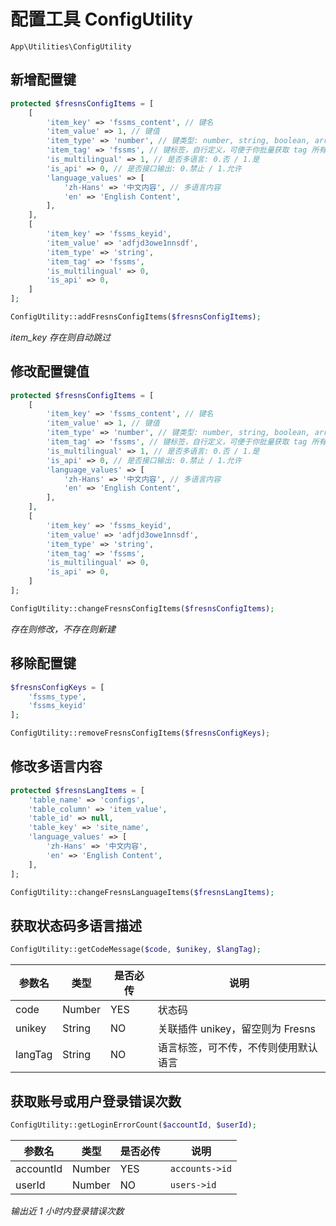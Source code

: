 # 配置工具 ConfigUtility

`App\Utilities\ConfigUtility`

## 新增配置键

```php
protected $fresnsConfigItems = [
    [
        'item_key' => 'fssms_content', // 键名
        'item_value' => 1, // 键值
        'item_type' => 'number', // 键类型: number, string, boolean, array, object, file, plugin, plugins
        'item_tag' => 'fssms', // 键标签，自行定义，可便于你批量获取 tag 所有配置项
        'is_multilingual' => 1, // 是否多语言: 0.否 / 1.是
        'is_api' => 0, // 是否接口输出: 0.禁止 / 1.允许
        'language_values' => [
            'zh-Hans' => '中文内容', // 多语言内容
            'en' => 'English Content',
        ],
    ],
    [
        'item_key' => 'fssms_keyid',
        'item_value' => 'adfjd3owe1nnsdf',
        'item_type' => 'string',
        'item_tag' => 'fssms',
        'is_multilingual' => 0,
        'is_api' => 0,
    ]
];

ConfigUtility::addFresnsConfigItems($fresnsConfigItems);
```

*item_key 存在则自动跳过*

## 修改配置键值

```php
protected $fresnsConfigItems = [
    [
        'item_key' => 'fssms_content', // 键名
        'item_value' => 1, // 键值
        'item_type' => 'number', // 键类型: number, string, boolean, array, object, file, plugin, plugins
        'item_tag' => 'fssms', // 键标签，自行定义，可便于你批量获取 tag 所有配置项
        'is_multilingual' => 1, // 是否多语言: 0.否 / 1.是
        'is_api' => 0, // 是否接口输出: 0.禁止 / 1.允许
        'language_values' => [
            'zh-Hans' => '中文内容', // 多语言内容
            'en' => 'English Content',
        ],
    ],
    [
        'item_key' => 'fssms_keyid',
        'item_value' => 'adfjd3owe1nnsdf',
        'item_type' => 'string',
        'item_tag' => 'fssms',
        'is_multilingual' => 0,
        'is_api' => 0,
    ]
];

ConfigUtility::changeFresnsConfigItems($fresnsConfigItems);
```

*存在则修改，不存在则新建*

## 移除配置键

```php
$fresnsConfigKeys = [
    'fssms_type',
    'fssms_keyid'
];

ConfigUtility::removeFresnsConfigItems($fresnsConfigKeys);
```

## 修改多语言内容

```php
protected $fresnsLangItems = [
    'table_name' => 'configs',
    'table_column' => 'item_value',
    'table_id' => null,
    'table_key' => 'site_name',
    'language_values' => [
        'zh-Hans' => '中文内容',
        'en' => 'English Content',
    ],
];

ConfigUtility::changeFresnsLanguageItems($fresnsLangItems);
```

## 获取状态码多语言描述

```php
ConfigUtility::getCodeMessage($code, $unikey, $langTag);
```
| 参数名 | 类型 | 是否必传 | 说明 |
| --- | --- | --- | --- |
| code | Number | YES | 状态码 |
| unikey | String | NO | 关联插件 unikey，留空则为 Fresns |
| langTag | String | NO | 语言标签，可不传，不传则使用默认语言 |

## 获取账号或用户登录错误次数

```php
ConfigUtility::getLoginErrorCount($accountId, $userId);
```
| 参数名 | 类型 | 是否必传 | 说明 |
| --- | --- | --- | --- |
| accountId | Number | YES | `accounts->id` |
| userId | Number | NO | `users->id` |

*输出近 1 小时内登录错误次数*
